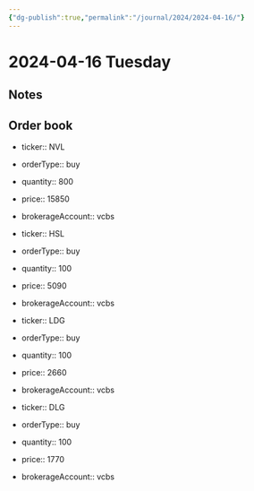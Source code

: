 ```yaml
---
{"dg-publish":true,"permalink":"/journal/2024/2024-04-16/"}
---
```


# 2024-04-16 Tuesday

## Notes

## Order book

- ticker:: NVL
- orderType:: buy
- quantity:: 800
- price:: 15850
- brokerageAccount:: vcbs

- ticker:: HSL
- orderType:: buy
- quantity:: 100
- price:: 5090
- brokerageAccount:: vcbs

- ticker:: LDG
- orderType:: buy
- quantity:: 100
- price:: 2660
- brokerageAccount:: vcbs

- ticker:: DLG
- orderType:: buy
- quantity:: 100
- price:: 1770
- brokerageAccount:: vcbs